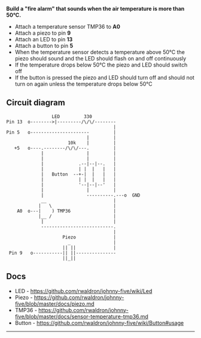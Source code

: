 __Build a "fire alarm" that sounds when the air temperature is more than 50°C.__

* Attach a temperature sensor TMP36 to **A0**
* Attach a piezo to pin **9**
* Attach an LED to pin **13**
* Attach a button to pin **5**
* When the temperature sensor detects a temperature above 50°C the piezo should sound and the LED should flash on and off continuously
* If the temperature drops below 50°C the piezo and LED should switch off
* If the button is pressed the piezo and LED should turn off and should not turn on again unless the temperature drops below 50°C

## Circuit diagram

```
                 LED         330
Pin 13  o-------->|---------/\/\/--------
                                        |
Pin 5   o----------------------         |
                              |         |
                       10k    |         |
   +5   o----.--------/\/\/---.         |
             |                |         |
             |                |         |
             |             .--|--|--.   |
             |             | |  |   |   |
             |   Button  --+-|  |   |   |
             |             | |  |   |   |
             |             '--|--|--'   |
             |                |         |
             |                ----------.---o  GND
             __                         |
            |   \                       |
    A0  o---|    ) TMP36                |
            |__ /                       |
             |                          |
             ---------------------------.
                                        |
                     Piezo              |
                       _                |
                     || ||              |
 Pin 9   o-----------|| ||---------------
                     ||_||
```

## Docs

- LED - https://github.com/rwaldron/johnny-five/wiki/Led
- Piezo - https://github.com/rwaldron/johnny-five/blob/master/docs/piezo.md
- TMP36 - https://github.com/rwaldron/johnny-five/blob/master/docs/sensor-temperature-tmp36.md
- Button - https://github.com/rwaldron/johnny-five/wiki/Button#usage

---